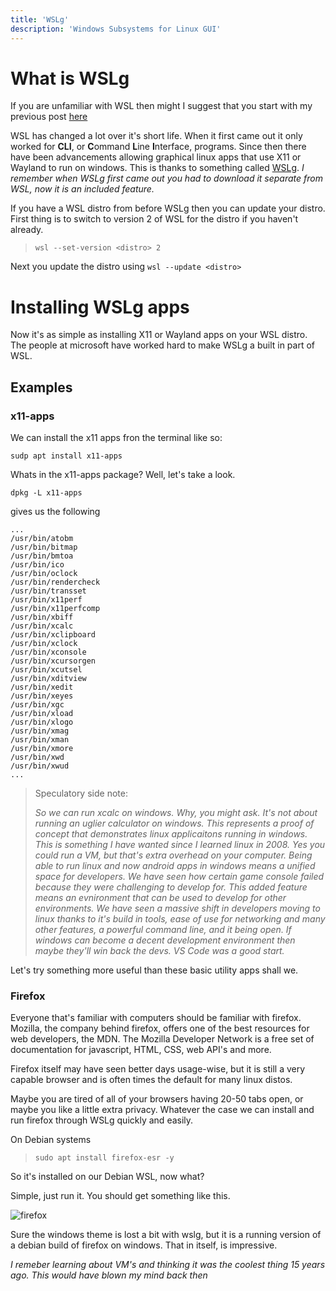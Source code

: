 ```yaml
---
title: 'WSLg'
description: 'Windows Subsystems for Linux GUI'
---
```


# What is WSLg

If you are unfamiliar with WSL then might I suggest that you start with my previous post [here](../wsl)

WSL has changed a lot over it's short life. When it first came out it only worked for **CLI**, or **C**ommand **L**ine **I**nterface, programs. Since then there have been advancements allowing graphical linux apps that use X11 or Wayland to run on windows. This is thanks to something called [WSLg](https://github.com/microsoft/wslg). *I remember when WSLg first came out you had to download it separate from WSL, now it is an included feature.*

If you have a WSL distro from before WSLg then you can update your distro. First thing is to switch to version 2 of WSL for the distro if you haven't already.
> `wsl --set-version <distro> 2`

Next you update the distro using `wsl --update <distro>`

# Installing WSLg apps

Now it's as simple as installing X11 or Wayland apps on your WSL distro. The people at microsoft have worked hard to make WSLg a built in part of WSL. 

## Examples

### x11-apps
We can install the x11 apps fron the terminal like so:

```
sudp apt install x11-apps
```

Whats in the x11-apps package? Well, let's take a look.

    dpkg -L x11-apps

gives us the following
    
    ...
    /usr/bin/atobm
    /usr/bin/bitmap
    /usr/bin/bmtoa
    /usr/bin/ico
    /usr/bin/oclock
    /usr/bin/rendercheck
    /usr/bin/transset
    /usr/bin/x11perf
    /usr/bin/x11perfcomp
    /usr/bin/xbiff
    /usr/bin/xcalc
    /usr/bin/xclipboard
    /usr/bin/xclock
    /usr/bin/xconsole
    /usr/bin/xcursorgen
    /usr/bin/xcutsel
    /usr/bin/xditview
    /usr/bin/xedit
    /usr/bin/xeyes
    /usr/bin/xgc
    /usr/bin/xload
    /usr/bin/xlogo
    /usr/bin/xmag
    /usr/bin/xman
    /usr/bin/xmore
    /usr/bin/xwd
    /usr/bin/xwud
    ...



> Speculatory side note:
>
> *So we can run xcalc on windows. Why, you might ask. It's not about running an uglier calculator on windows. This represents a proof of concept that demonstrates linux applicaitons running in windows. This is something I have wanted since I learned linux in 2008. Yes you could run a VM, but that's extra overhead on your computer. Being able to run linux and now android apps in windows means a unified space for developers. We have seen how certain game console failed because they were challenging to develop for. This added feature means an evnironment that can be used to develop for other environments. We have seen a massive shift in developers moving to linux thanks to it's build in tools, ease of use for networking and many other features, a powerful command line, and it being open. If windows can become a decent development environment then maybe they'll win back the devs. VS Code was a good start.*

Let's try something more useful than these basic utility apps shall we.

### Firefox

Everyone that's familiar with computers should be familiar with firefox. Mozilla, the company behind firefox, offers one of the best resources for web developers, the MDN. The Mozilla Developer Network is a free set of documentation for javascript, HTML, CSS, web API's and more. 

Firefox itself may have seen better days usage-wise, but it is still a very capable browser and is often times the default for many linux distos. 

Maybe you are tired of all of your browsers having 20-50 tabs open, or maybe you like a little extra privacy. Whatever the case we can install and run firefox through WSLg quickly and easily.

On Debian systems

> `sudo apt install firefox-esr -y`

So it's installed on our Debian WSL, now what?

Simple, just run it. You should get something like this.

![firefox](/astro-blog-site/assets/blogContent/wsl/firefox-esr-debian-wsl.png)


Sure the windows theme is lost a bit with wslg, but it is a running version of a debian build of firefox on windows. That in itself, is impressive. 

*I remeber learning about VM's and thinking it was the coolest thing 15 years ago. This would have blown my mind back then*



